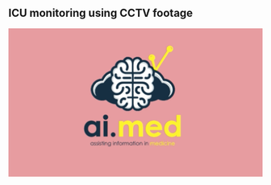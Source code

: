 

## ICU monitoring using CCTV footage




<img src="media/Screenshot from 2020-11-22 15-48-02.png" alt="Fetch Slide"/> 


